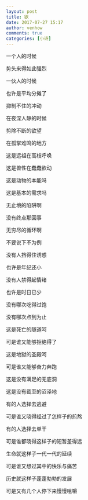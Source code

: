 ```yaml
---
layout: post
title: 欲
date: 2017-07-27 15:17
author: venhow
comments: true
categories: [小诗]
---
```

一个人的时候

势头来得如此强烈

一伙人的时候

也许是平均分摊了

抑制不住的冲动

在夜深人静的时候

剪除不断的欲望

在孤掌难鸣的地方

这是远祖在高枝呼唤

这是兽性在蠢蠢欲动

这是动物的本能吗

这是基本的需求吗

无止境的陷阱啊

没有终点那回事

无穷尽的循环啊

不要说下不为例

没有人挡得住诱惑

也许是年纪还小

没有人禁得起情绪

也许是时日已少

没有哪次吃得过饱

没有哪次点到为止

这是死亡的隧道呵

可是谁又能够拒绝得了

这是地狱的圣殿呵

可是谁又能够奋力奔跑

这是没有满足的无底洞

这是没有截至的沼泽地

有的人选择去逃避

可是谁又晓得经过了怎样子的煎熬

有的人选择去单干

可是谁都晓得这样子的短暂差得远

生命就这样子一代一代的延续

可是谁又想过其中的快乐与痛苦

历史就这样子蓬蓬勃勃的发展

可是又有几个人停下来慢慢咀嚼
